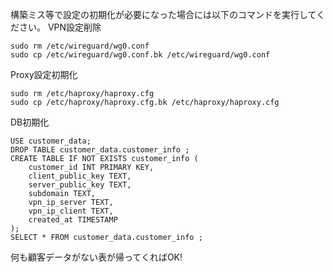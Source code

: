 構築ミス等で設定の初期化が必要になった場合には以下のコマンドを実行してください。
VPN設定削除

```
sudo rm /etc/wireguard/wg0.conf
sudo cp /etc/wireguard/wg0.conf.bk /etc/wireguard/wg0.conf

```
Proxy設定初期化
```
sudo rm /etc/haproxy/haproxy.cfg
sudo cp /etc/haproxy/haproxy.cfg.bk /etc/haproxy/haproxy.cfg
```
DB初期化
```
USE customer_data;
DROP TABLE customer_data.customer_info ;
CREATE TABLE IF NOT EXISTS customer_info (
    customer_id INT PRIMARY KEY,
    client_public_key TEXT,
    server_public_key TEXT,
    subdomain TEXT,
    vpn_ip_server TEXT,
    vpn_ip_client TEXT,
    created_at TIMESTAMP
);
SELECT * FROM customer_data.customer_info ;
```
何も顧客データがない表が帰ってくればOK!